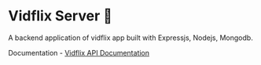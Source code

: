 # Vidflix Server 🎥

A backend application of vidflix app built with Expressjs, Nodejs, Mongodb.

Documentation - [Vidflix API Documentation](http://tii.now.sh/vidflix-api)